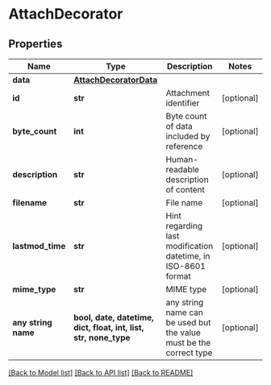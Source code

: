 # AttachDecorator


## Properties
Name | Type | Description | Notes
------------ | ------------- | ------------- | -------------
**data** | [**AttachDecoratorData**](AttachDecoratorData.md) |  | 
**id** | **str** | Attachment identifier | [optional] 
**byte_count** | **int** | Byte count of data included by reference | [optional] 
**description** | **str** | Human-readable description of content | [optional] 
**filename** | **str** | File name | [optional] 
**lastmod_time** | **str** | Hint regarding last modification datetime, in ISO-8601 format | [optional] 
**mime_type** | **str** | MIME type | [optional] 
**any string name** | **bool, date, datetime, dict, float, int, list, str, none_type** | any string name can be used but the value must be the correct type | [optional]

[[Back to Model list]](../README.md#documentation-for-models) [[Back to API list]](../README.md#documentation-for-api-endpoints) [[Back to README]](../README.md)


